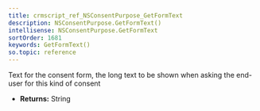 ```yaml
---
title: crmscript_ref_NSConsentPurpose_GetFormText
description: NSConsentPurpose.GetFormText()
intellisense: NSConsentPurpose.GetFormText
sortOrder: 1681
keywords: GetFormText()
so.topic: reference
---
```



Text for the consent form, the long text to be shown when asking the end-user for this kind of consent



* **Returns:** String


